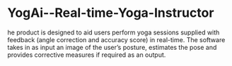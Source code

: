 # YogAi--Real-time-Yoga-Instructor
he product is designed to aid users perform yoga sessions supplied with feedback (angle correction and accuracy score) in real-time. The software takes in as input an image of the user’s posture, estimates the pose and provides corrective measures if required as an output.
